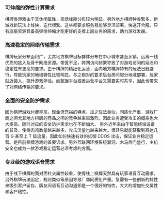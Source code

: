 ### 可伸缩的弹性计算需求
棋牌类游戏由于其休闲属性，高低峰期分布较为明显。另外地方棋牌种类繁多，新游戏新玩法上线快，迭代频繁。这些都要求服务器能够灵活部署，快速开合服。只有底层资源具备高弹性伸缩才能更好的支撑上层业务的需求，助力游戏发展。

### 高速稳定的网络传输需求
棋牌玩家分布面积广，尤其地方棋牌目标群体分布在中小城市甚至乡镇，远离一线优质的接入及骨干网络资源。带宽不足，跨网访问频繁导致了对游戏访问的延迟和稳定性有更高的要求。由于棋牌的精细化运营，面向地方棋牌特有的玩法日趋盛行，导致玩家的地域特性比较明显。与之相对的要求后台房间服分地域部署，玩家就近接入，提升游戏体验。而数据平台或者运营平台又需要实时共享，因此也带来了对网络传输的要求。

### 全面的安全防护需求
因为棋牌游戏付费率高，现金流充裕的特点，加之玩法类似，同质化严重，游戏厂商之间尤其地方棋牌的竞品之间的竞争越来越激烈。因此业务遭受攻击的概率也大大提高。随时对应的安全防护需求也在不断加大。
另外近年来由于智能终端设备的普及，使得肉鸡数量越来越多，攻击流量也越来越大。很轻易就能获取到高达几百 G 甚至上 T 级流量。因此如何快速有效的抵御 DDOS 攻击，保证业务稳定运营。是目前棋牌游戏的首要诉求。另外互联网环境系统漏洞、木马后门盛行，主机安全也成为一款游戏稳定运营必须考虑的方面。

### 专业级的游戏语音需求
由于线下棋牌的面对面社交属性较重，使得线上棋牌天然具有玩家语音互动需求。另外棋牌玩法固定，规则类似等原因导致厂商同质化严重。急需有一些创新的特性来吸引客户留存。牌友间语音互动沟通即是一个很好的特性，大大的增加社交属性和客户粘性。